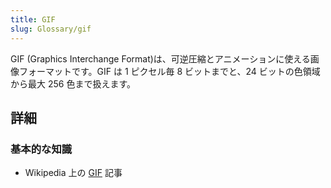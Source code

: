 ```yaml
---
title: GIF
slug: Glossary/gif
---
```


GIF (Graphics Interchange Format)は、可逆圧縮とアニメーションに使える画像フォーマットです。GIF は 1 ピクセル毎 8 ビットまでと、24 ビットの色領域から最大 256 色まで扱えます。

## 詳細

### 基本的な知識

- Wikipedia 上の [GIF](https://ja.wikipedia.org/wiki/GIF) 記事
